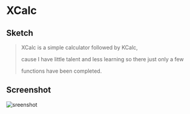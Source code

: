 # XCalc

##  Sketch 

> XCalc is a simple calculator followed by KCalc, 
>
> cause I have little talent and less learning so there just only a few 
>
> functions have been completed.

## Screenshot

![sreenshot](https://github.com/jaywhen/XCalc/blob/master/XCalc_Image/ui.png)



